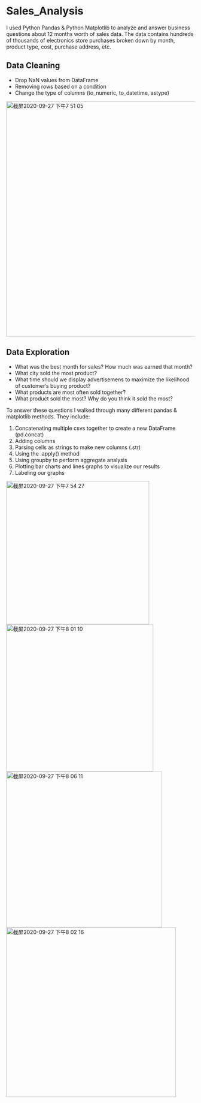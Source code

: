 # Sales_Analysis
I used Python Pandas & Python Matplotlib to analyze and answer business questions about 12 months worth of sales data. The data contains hundreds of thousands of electronics store purchases broken down by month, product type, cost, purchase address, etc.

## Data Cleaning
* Drop NaN values from DataFrame
* Removing rows based on a condition
* Change the type of columns (to_numeric, to_datetime, astype)
<img width="628" alt="截屏2020-09-27 下午7 51 05" src="https://user-images.githubusercontent.com/68720881/94378930-155ade00-00fb-11eb-8c16-ad7f98f9f2b9.png">

## Data Exploration
* What was the best month for sales? How much was earned that month?
* What city sold the most product?
* What time should we display advertisemens to maximize the likelihood of customer’s buying product?
* What products are most often sold together?
* What product sold the most? Why do you think it sold the most?

To answer these questions I walked through many different pandas & matplotlib methods. They include:

1. Concatenating multiple csvs together to create a new DataFrame (pd.concat)
2. Adding columns
3. Parsing cells as strings to make new columns (.str)
4. Using the .apply() method
5. Using groupby to perform aggregate analysis
6. Plotting bar charts and lines graphs to visualize our results
7. Labeling our graphs


<img width="382" alt="截屏2020-09-27 下午7 54 27" src="https://user-images.githubusercontent.com/68720881/94378959-4509e600-00fb-11eb-8fc9-5ef91eb2d15d.png"><img width="393" alt="截屏2020-09-27 下午8 01 10" src="https://user-images.githubusercontent.com/68720881/94379094-32dc7780-00fc-11eb-9fd2-2e00e72592c0.png"><img width="416" alt="截屏2020-09-27 下午8 06 11" src="https://user-images.githubusercontent.com/68720881/94379214-ec3b4d00-00fc-11eb-890e-1acc4d37d4bb.png"><img width="453" alt="截屏2020-09-27 下午8 02 16" src="https://user-images.githubusercontent.com/68720881/94379126-5a334480-00fc-11eb-8296-7967da2f6548.png">
